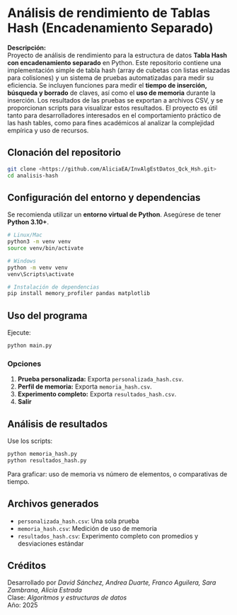 
# Análisis de rendimiento de Tablas Hash (Encadenamiento Separado)

**Descripción:**  
Proyecto de análisis de rendimiento para la estructura de datos **Tabla Hash con encadenamiento separado** en Python. Este repositorio contiene una implementación simple de tabla hash (array de cubetas con listas enlazadas para colisiones) y un sistema de pruebas automatizadas para medir su eficiencia. Se incluyen funciones para medir el **tiempo de inserción, búsqueda y borrado** de claves, así como el **uso de memoria** durante la inserción. Los resultados de las pruebas se exportan a archivos CSV, y se proporcionan scripts para visualizar estos resultados. El proyecto es útil tanto para desarrolladores interesados en el comportamiento práctico de las hash tables, como para fines académicos al analizar la complejidad empírica y uso de recursos.

## Clonación del repositorio

```bash
git clone <https://github.com/AliciaEA/InvAlgEstDatos_Qck_Hsh.git>
cd analisis-hash
```

## Configuración del entorno y dependencias

Se recomienda utilizar un **entorno virtual de Python**. Asegúrese de tener **Python 3.10+**.

```bash
# Linux/Mac
python3 -m venv venv
source venv/bin/activate

# Windows
python -m venv venv
venv\Scripts\activate

# Instalación de dependencias
pip install memory_profiler pandas matplotlib
```

## Uso del programa

Ejecute:

```bash
python main.py
```

### Opciones

1. **Prueba personalizada:** Exporta `personalizada_hash.csv`.  
2. **Perfil de memoria:** Exporta `memoria_hash.csv`.  
3. **Experimento completo:** Exporta `resultados_hash.csv`.  
4. **Salir**

## Análisis de resultados

Use los scripts:

```bash
python memoria_hash.py
python resultados_hash.py
```

Para graficar: uso de memoria vs número de elementos, o comparativas de tiempo.

## Archivos generados

- `personalizada_hash.csv`: Una sola prueba
- `memoria_hash.csv`: Medición de uso de memoria
- `resultados_hash.csv`: Experimento completo con promedios y desviaciones estándar

## Créditos

Desarrollado por *David Sánchez, Andrea Duarte, Franco Aguilera, Sara Zambrana, Alicia Estrada*  
Clase: *Algoritmos y estructuras de datos*  
Año: 2025  

